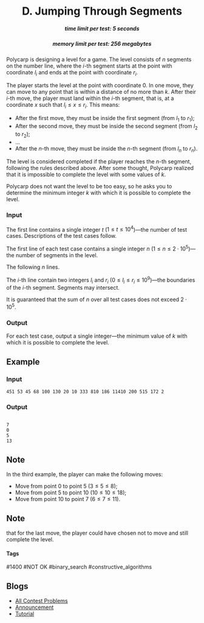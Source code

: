 <h1 style='text-align: center;'> D. Jumping Through Segments</h1>

<h5 style='text-align: center;'>time limit per test: 5 seconds</h5>
<h5 style='text-align: center;'>memory limit per test: 256 megabytes</h5>

Polycarp is designing a level for a game. The level consists of $n$ segments on the number line, where the $i$-th segment starts at the point with coordinate $l_i$ and ends at the point with coordinate $r_i$.

The player starts the level at the point with coordinate $0$. In one move, they can move to any point that is within a distance of no more than $k$. After their $i$-th move, the player must land within the $i$-th segment, that is, at a coordinate $x$ such that $l_i \le x \le r_i$. This means:

* After the first move, they must be inside the first segment (from $l_1$ to $r_1$);
* After the second move, they must be inside the second segment (from $l_2$ to $r_2$);
* ...
* After the $n$-th move, they must be inside the $n$-th segment (from $l_n$ to $r_n$).

The level is considered completed if the player reaches the $n$-th segment, following the rules described above. After some thought, Polycarp realized that it is impossible to complete the level with some values of $k$.

Polycarp does not want the level to be too easy, so he asks you to determine the minimum integer $k$ with which it is possible to complete the level.

### Input

The first line contains a single integer $t$ ($1 \le t \le 10^4$)—the number of test cases. Descriptions of the test cases follow.

The first line of each test case contains a single integer $n$ ($1 \le n \le 2 \cdot 10^5$)—the number of segments in the level.

The following $n$ lines.

The $i$-th line contain two integers $l_i$ and $r_i$ ($0 \le l_i \le r_i \le 10^9$)—the boundaries of the $i$-th segment. Segments may intersect.

It is guaranteed that the sum of $n$ over all test cases does not exceed $2 \cdot 10^5$.

### Output

For each test case, output a single integer—the minimum value of $k$ with which it is possible to complete the level.

## Example

### Input


```text
451 53 45 68 100 130 20 10 333 810 186 11410 200 515 172 2
```
### Output

```text

7
0
5
13

```
## Note

In the third example, the player can make the following moves:

* Move from point $0$ to point $5$ ($3 \le 5 \le 8$);
* Move from point $5$ to point $10$ ($10 \le 10 \le 18$);
* Move from point $10$ to point $7$ ($6 \le 7 \le 11$).

## Note

 that for the last move, the player could have chosen not to move and still complete the level.



#### Tags 

#1400 #NOT OK #binary_search #constructive_algorithms 

## Blogs
- [All Contest Problems](../Codeforces_Round_913_(Div._3).md)
- [Announcement](../blogs/Announcement.md)
- [Tutorial](../blogs/Tutorial.md)
